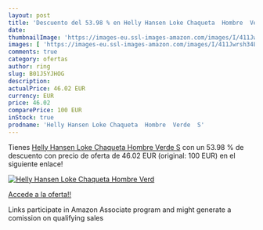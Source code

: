 ```yaml
---
layout: post
title: 'Descuento del 53.98 % en Helly Hansen Loke Chaqueta  Hombre  Verd'
date: 
thumbnailImage: 'https://images-eu.ssl-images-amazon.com/images/I/411Jwrsh34L._SL200_.jpg'
images: [ 'https://images-eu.ssl-images-amazon.com/images/I/411Jwrsh34L._SL200_.jpg' ]
comments: true
category: ofertas
author: ring
slug: B01J5YJHOG
description:
actualPrice: 46.02 EUR
currency: EUR
price: 46.02
comparePrice: 100 EUR
inStock: true
prodname: 'Helly Hansen Loke Chaqueta  Hombre  Verde  S'
---
```


Tienes [Helly Hansen Loke Chaqueta  Hombre  Verde  S](https://www.amazon.es/dp/B01J5YJHOG/?tag=tolees-21) con un 53.98 % de descuento con precio de oferta de 46.02 EUR (original: 100 EUR) en el siguiente enlace!

[![Helly Hansen Loke Chaqueta  Hombre  Verd](https://images-eu.ssl-images-amazon.com/images/I/411Jwrsh34L._SL200_.jpg)](https://www.amazon.es/dp/B01J5YJHOG/?tag=tolees-21)

[Accede a la oferta!!](https://www.amazon.es/dp/B01J5YJHOG/?tag=tolees-21)

Links participate in Amazon Associate program and might generate a comission on qualifying sales



